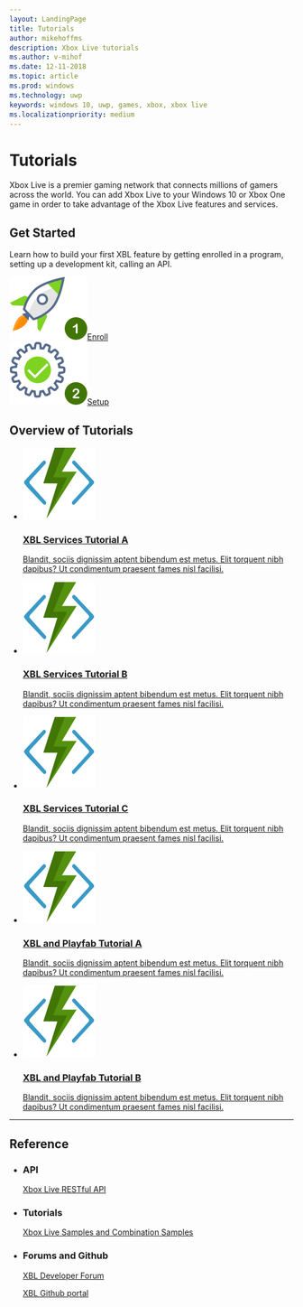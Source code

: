 ```yaml
---
layout: LandingPage
title: Tutorials
author: mikehoffms
description: Xbox Live tutorials
ms.author: v-mihof
ms.date: 12-11-2018
ms.topic: article
ms.prod: windows
ms.technology: uwp
keywords: windows 10, uwp, games, xbox, xbox live
ms.localizationpriority: medium
---
```


<h1>Tutorials</h1>
<p>Xbox Live is a premier gaming network that connects millions of gamers across the world. You can add Xbox Live to your Windows 10 or Xbox One game in order to take advantage of the Xbox Live features and services.</p>

<h2>Get Started</h2>
<p>Learn how to build your first XBL feature by getting enrolled in a program, setting up a development kit, calling an API.</p>
<div class="ico48Case halfStack">
    <div class="ico48Link"><a href=""><img src="images/common/enroll_step1_icon.svg"><span>Enroll</span></a></div>
    <div class="ico48Link"><a href=""><img src="images/common/setup_step2_icon.svg"><span>Setup</span></a></div>
</div>

<h2>Overview of Tutorials</h2>
<ul class="cardsF panelContent cols cols2">
    <li>
        <a href="">
        <div class="cardSize">
            <div class="cardPadding">
                <div class="card">
                    <div class="cardImageOuter">
                        <div class="cardImage">
                            <img src="images/common/xbl_real_time_activity_placeholder.svg" alt="XBL Services Tutorial A" />
                        </div>
                    </div>
                    <div class="cardText">
                        <h3>XBL Services Tutorial A</h3>
                        <p>Blandit, sociis dignissim aptent bibendum est metus. Elit torquent nibh dapibus? Ut condimentum praesent fames nisl facilisi.</p>
                    </div>
                </div>
            </div>
        </div>
        </a>
    </li>
    <li>
        <a href="">
        <div class="cardSize">
            <div class="cardPadding">
                <div class="card">
                    <div class="cardImageOuter">
                        <div class="cardImage">
                            <img src="images/common/xbl_real_time_activity_placeholder.svg" alt="XBL Services Tutorial B" />
                        </div>
                    </div>
                    <div class="cardText">
                        <h3>XBL Services Tutorial B</h3>
                        <p>Blandit, sociis dignissim aptent bibendum est metus. Elit torquent nibh dapibus? Ut condimentum praesent fames nisl facilisi.</p>
                    </div>
                </div>
            </div>
        </div>
        </a>
    </li>
    <li>
        <a href="">
        <div class="cardSize">
            <div class="cardPadding">
                <div class="card">
                    <div class="cardImageOuter">
                        <div class="cardImage">
                            <img src="images/common/xbl_real_time_activity_placeholder.svg" alt="XBL Services Tutorial C" />
                        </div>
                    </div>
                    <div class="cardText">
                        <h3>XBL Services Tutorial C</h3>
                        <p>Blandit, sociis dignissim aptent bibendum est metus. Elit torquent nibh dapibus? Ut condimentum praesent fames nisl facilisi.</p>
                    </div>
                </div>
            </div>
        </div>
        </a>
    </li>
    <li>
        <a href="xbox-live-sandboxes.md">
        <div class="cardSize">
            <div class="cardPadding">
                <div class="card">
                    <div class="cardImageOuter">
                        <div class="cardImage">
                            <img src="images/common/xbl_real_time_activity_placeholder.svg" alt="XBL and Playfab Tutorial A" />
                        </div>
                    </div>
                    <div class="cardText">
                        <h3>XBL and Playfab Tutorial A</h3>
                        <p>Blandit, sociis dignissim aptent bibendum est metus. Elit torquent nibh dapibus? Ut condimentum praesent fames nisl facilisi.</p>
                    </div>
                </div>
            </div>
        </div>
        </a>
    </li>
    <li>
        <a href="xbox-live-test-accounts.md">
        <div class="cardSize">
            <div class="cardPadding">
                <div class="card">
                    <div class="cardImageOuter">
                        <div class="cardImage">
                            <img src="images/common/xbl_real_time_activity_placeholder.svg" alt="XBL and Playfab Tutorial B" />
                        </div>
                    </div>
                    <div class="cardText">
                        <h3>XBL and Playfab Tutorial B</h3>
                        <p>Blandit, sociis dignissim aptent bibendum est metus. Elit torquent nibh dapibus? Ut condimentum praesent fames nisl facilisi.</p>
                    </div>
                </div>
            </div>
        </div>
        </a>
    </li>
</ul>

<hr>
<h2>Reference</h2>
<ul class="panelContent cardsW">
    <li>
        <div class="cardSize">
            <div class="cardPadding">
                <div class="card">
                    <div class="cardText">
                        <h3>API</h3>
                        <p><a href="" data-linktype="absolute-path">Xbox Live RESTful API</a></p>
                    </div>
                </div>
            </div>
        </div>
    </li>
    <li>
        <div class="cardSize">
            <div class="cardPadding">
                <div class="card">
                    <div class="cardText">
                        <h3>Tutorials</h3>
                        <p><a href="" data-linktype="absolute-path">Xbox Live Samples and Combination Samples</a></p>
                     </div>
                </div>
            </div>
        </div>
    </li>
    <li>
        <div class="cardSize">
            <div class="cardPadding">
                <div class="card">
                    <div class="cardText">
                        <h3>Forums and Github </h3>
                        <p><a href="https://forums.xboxlive.com/index.html" data-linktype="absolute-path">XBL Developer Forum</a></p>
                        <p><a href="https://github.com/Microsoft/xbox-live-api" data-linktype="absolute-path">XBL Github portal</a></p>
                     </div>
                </div>
            </div>
        </div>
    </li>
</ul>